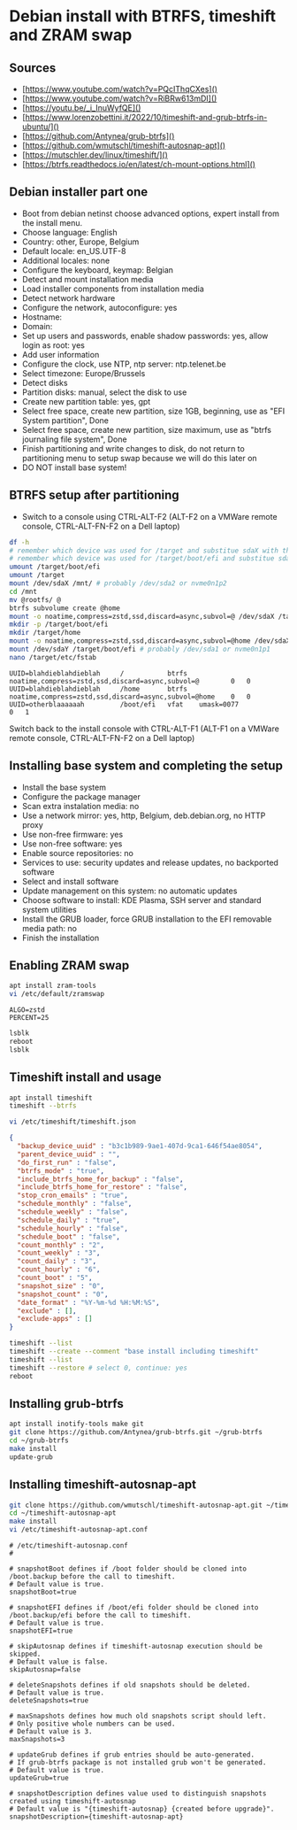 # Debian install with BTRFS, timeshift and ZRAM swap

## Sources
- [https://www.youtube.com/watch?v=PQcIThqCXes]()
- [https://www.youtube.com/watch?v=RiBRw613mDI]()
- [https://youtu.be/_i_InuWyfQE]()
- [https://www.lorenzobettini.it/2022/10/timeshift-and-grub-btrfs-in-ubuntu/]()
- [https://github.com/Antynea/grub-btrfs]()
- [https://github.com/wmutschl/timeshift-autosnap-apt]()
- [https://mutschler.dev/linux/timeshift/]()
- [https://btrfs.readthedocs.io/en/latest/ch-mount-options.html]()


## Debian installer part one
* Boot from debian netinst choose advanced options, expert install from the install menu.
* Choose language: English
* Country: other, Europe, Belgium
* Default locale: en_US.UTF-8
* Additional locales: none
* Configure the keyboard, keymap: Belgian
* Detect and mount installation media
* Load installer components from installation media
* Detect network hardware
* Configure the network, autoconfigure: yes
* Hostname: <redacted>
* Domain: <redacted>
* Set up users and passwords, enable shadow passwords: yes, allow login as root: yes
* Add user information
* Configure the clock, use NTP, ntp server: ntp.telenet.be
* Select timezone: Europe/Brussels
* Detect disks
* Partition disks: manual, select the disk to use
* Create new partition table: yes, gpt
* Select free space, create new partition, size 1GB, beginning, use as "EFI System partition", Done
* Select free space, create new partition, size maximum, use as "btrfs journaling file system", Done
* Finish partitioning and write changes to disk, do not return to partitioning menu to setup swap because we will do this later on
* DO NOT install base system!

## BTRFS setup after partitioning
* Switch to a console using CTRL-ALT-F2 (ALT-F2 on a VMWare remote console, CTRL-ALT-FN-F2 on a Dell laptop)
``` bash
df -h
# remember which device was used for /target and substitue sdaX with this device in the following commands (probably sda2 or nvme0n1p2)
# remember which device was used for /target/boot/efi and substitue sdaY with this device in the following commands (probably sda1 or nvme0n1p1)
umount /target/boot/efi
umount /target
mount /dev/sdaX /mnt/ # probably /dev/sda2 or nvme0n1p2
cd /mnt
mv @rootfs/ @
btrfs subvolume create @home
mount -o noatime,compress=zstd,ssd,discard=async,subvol=@ /dev/sdaX /target
mkdir -p /target/boot/efi
mkdir /target/home
mount -o noatime,compress=zstd,ssd,discard=async,subvol=@home /dev/sdaX /target/home
mount /dev/sdaY /target/boot/efi # probably /dev/sda1 or nvme0n1p1
nano /target/etc/fstab
```

```
UUID=blahdieblahdieblah		/			btrfs	noatime,compress=zstd,ssd,discard=async,subvol=@		0	0
UUID=blahdieblahdieblah		/home		btrfs	noatime,compress=zstd,ssd,discard=async,subvol=@home	0	0
UUID=otherblaaaaaah			/boot/efi	vfat	umask=0077															0	1
```
Switch back to the install console with CTRL-ALT-F1 (ALT-F1 on a VMWare remote console, CTRL-ALT-FN-F2 on a Dell laptop)
## Installing base system and completing the setup
* Install the base system
* Configure the package manager
* Scan extra instalation media: no
* Use a network mirror: yes, http, Belgium, deb.debian.org, no HTTP proxy
* Use non-free firmware: yes
* Use non-free software: yes
* Enable source repositories: no
* Services to use: security updates and release updates, no backported software
* Select and install software
* Update management on this system: no automatic updates
* Choose software to install: KDE Plasma, SSH server and standard system utilities
* Install the GRUB loader, force GRUB installation to the EFI removable media path: no
* Finish the installation

## Enabling ZRAM swap
``` bash
apt install zram-tools
vi /etc/default/zramswap
```

```
ALGO=zstd
PERCENT=25
```

``` bash
lsblk
reboot
lsblk
```

## Timeshift install and usage
``` bash
apt install timeshift
timeshift --btrfs

vi /etc/timeshift/timeshift.json
```

``` json
{
  "backup_device_uuid" : "b3c1b989-9ae1-407d-9ca1-646f54ae8054",
  "parent_device_uuid" : "",
  "do_first_run" : "false",
  "btrfs_mode" : "true",
  "include_btrfs_home_for_backup" : "false",
  "include_btrfs_home_for_restore" : "false",
  "stop_cron_emails" : "true",
  "schedule_monthly" : "false",
  "schedule_weekly" : "false",
  "schedule_daily" : "true",
  "schedule_hourly" : "false",
  "schedule_boot" : "false",
  "count_monthly" : "2",
  "count_weekly" : "3",
  "count_daily" : "3",
  "count_hourly" : "6",
  "count_boot" : "5",
  "snapshot_size" : "0",
  "snapshot_count" : "0",
  "date_format" : "%Y-%m-%d %H:%M:%S",
  "exclude" : [],
  "exclude-apps" : []
}
```

``` bash
timeshift --list
timeshift --create --comment "base install including timeshift"
timeshift --list
timeshift --restore # select 0, continue: yes
reboot
```

## Installing grub-btrfs
``` bash
apt install inotify-tools make git
git clone https://github.com/Antynea/grub-btrfs.git ~/grub-btrfs
cd ~/grub-btrfs
make install
update-grub
```

## Installing timeshift-autosnap-apt
``` bash
git clone https://github.com/wmutschl/timeshift-autosnap-apt.git ~/timeshift-autosnap-apt
cd ~/timeshift-autosnap-apt
make install
vi /etc/timeshift-autosnap-apt.conf
```

```
# /etc/timeshift-autosnap.conf
#

# snapshotBoot defines if /boot folder should be cloned into /boot.backup before the call to timeshift.
# Default value is true.
snapshotBoot=true

# snapshotEFI defines if /boot/efi folder should be cloned into /boot.backup/efi before the call to timeshift.
# Default value is true.
snapshotEFI=true

# skipAutosnap defines if timeshift-autosnap execution should be skipped.
# Default value is false.
skipAutosnap=false

# deleteSnapshots defines if old snapshots should be deleted.
# Default value is true.
deleteSnapshots=true

# maxSnapshots defines how much old snapshots script should left.
# Only positive whole numbers can be used.
# Default value is 3.
maxSnapshots=3

# updateGrub defines if grub entries should be auto-generated.
# If grub-btrfs package is not installed grub won't be generated.
# Default value is true.
updateGrub=true

# snapshotDescription defines value used to distinguish snapshots created using timeshift-autosnap
# Default value is "{timeshift-autosnap} {created before upgrade}".
snapshotDescription={timeshift-autosnap-apt}
```
